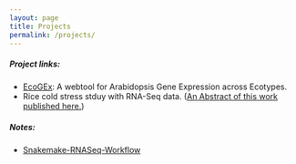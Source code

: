 ```yaml
---
layout: page
title: Projects
permalink: /projects/
---
```


##### Project links:
* [EcoGEx](https://sangram.shinyapps.io/EcoGEx/): A webtool for Arabidopsis Gene Expression across Ecotypes.
* Rice cold stress stduy with RNA-Seq data. ([An Abstract of this work published here.](https://www.canadianjbiotech.com/CAN_J_BIOTECH/Archives/v1/Special%20Issue/cjb.2017-a187.pdf))

##### Notes:
* [Snakemake-RNASeq-Workflow](http://sksahu.net/Snakemake-RNASeq-Workflows/)
